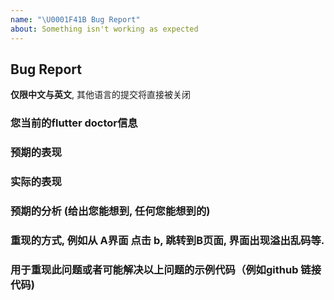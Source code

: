 ```yaml
---
name: "\U0001F41B Bug Report"
about: Something isn't working as expected
---
```


## Bug Report

**仅限中文与英文**, 其他语言的提交将直接被关闭

### 您当前的flutter doctor信息

### 预期的表现

### 实际的表现

### 预期的分析 (给出您能想到, 任何您能想到的)

### 重现的方式, 例如从 A界面 点击 b, 跳转到B页面, 界面出现溢出乱码等.

### 用于重现此问题或者可能解决以上问题的示例代码（例如github 链接代码)
